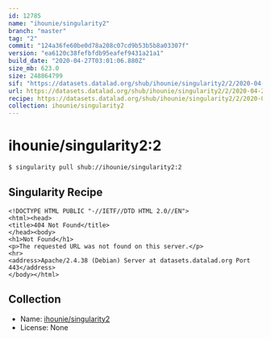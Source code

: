 ```yaml
---
id: 12785
name: "ihounie/singularity2"
branch: "master"
tag: "2"
commit: "124a36fe60be0d78a208c07cd9b53b5b8a03307f"
version: "ea6120c38fefbfdb95eafef9431a21a1"
build_date: "2020-04-27T03:01:06.880Z"
size_mb: 623.0
size: 248864799
sif: "https://datasets.datalad.org/shub/ihounie/singularity2/2/2020-04-27-124a36fe-ea6120c3/ea6120c38fefbfdb95eafef9431a21a1.sif"
url: https://datasets.datalad.org/shub/ihounie/singularity2/2/2020-04-27-124a36fe-ea6120c3/
recipe: https://datasets.datalad.org/shub/ihounie/singularity2/2/2020-04-27-124a36fe-ea6120c3/Singularity
collection: ihounie/singularity2
---
```


# ihounie/singularity2:2

```bash
$ singularity pull shub://ihounie/singularity2:2
```

## Singularity Recipe

```singularity
<!DOCTYPE HTML PUBLIC "-//IETF//DTD HTML 2.0//EN">
<html><head>
<title>404 Not Found</title>
</head><body>
<h1>Not Found</h1>
<p>The requested URL was not found on this server.</p>
<hr>
<address>Apache/2.4.38 (Debian) Server at datasets.datalad.org Port 443</address>
</body></html>
```

## Collection

 - Name: [ihounie/singularity2](https://github.com/ihounie/singularity2)
 - License: None

